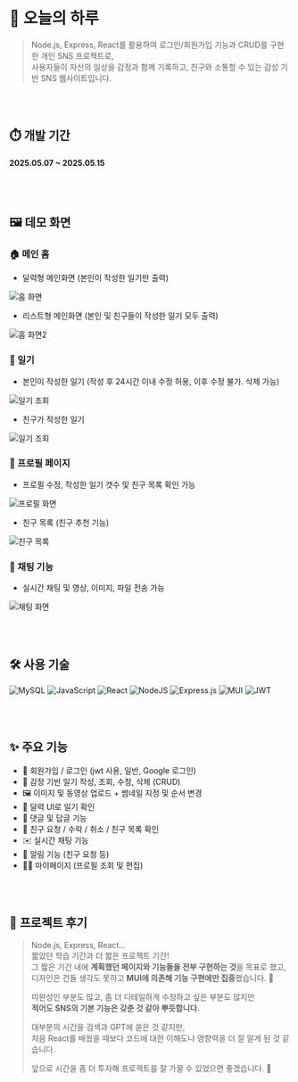 # 📌 오늘의 하루

> Node.js, Express, React를 활용하여 로그인/회원가입 기능과 CRUD를 구현한 개인 SNS 프로젝트로,  
> 사용자들이 자신의 일상을 감정과 함께 기록하고, 친구와 소통할 수 있는 감성 기반 SNS 웹사이트입니다.

<br/>
<br/>

## ⏱️ 개발 기간

#### 2025.05.07 ~ 2025.05.15

<br/>
<br/>

## 🖼️ 데모 화면

### 🏠 메인 홈

- 달력형 메인화면 (본인이 작성한 일기만 출력)

  
![홈 화면](https://github.com/PRPRSPR/sns_project_diary/blob/master/home.JPG)


- 리스트형 메인화면 (본인 및 친구들이 작성한 일기 모두 출력)

  
![홈 화면2](https://github.com/PRPRSPR/sns_project_diary/blob/master/home2.JPG)



### 📔 일기

- 본인이 작성한 일기 (작성 후 24시간 이내 수정 허용, 이후 수정 불가. 삭제 가능)

  
![일기 조회](https://github.com/PRPRSPR/sns_project_diary/blob/master/diary.JPG)


- 친구가 작성한 일기

  
![일기 조회](https://github.com/PRPRSPR/sns_project_diary/blob/master/diary2.JPG)



### 👤 프로필 페이지

- 프로필 수정, 작성한 일기 갯수 및 친구 목록 확인 가능

  
![프로필 화면](https://github.com/PRPRSPR/sns_project_diary/blob/master/profile.JPG)


- 친구 목록 (친구 추천 기능)

  
![친구 목록](https://github.com/PRPRSPR/sns_project_diary/blob/master/friendList.JPG)



### 💬 채팅 기능

- 실시간 채팅 및 영상, 이미지, 파일 전송 가능

  
![채팅 화면](https://github.com/PRPRSPR/sns_project_diary/blob/master/chat.JPG)



<br/>
<br/>

## 🛠️ 사용 기술

![MySQL](https://img.shields.io/badge/mysql-4479A1.svg?style=for-the-badge&logo=mysql&logoColor=white)
![JavaScript](https://img.shields.io/badge/javascript-%23323330.svg?style=for-the-badge&logo=javascript&logoColor=%23F7DF1E)
![React](https://img.shields.io/badge/react-%2320232a.svg?style=for-the-badge&logo=react&logoColor=%2361DAFB)
![NodeJS](https://img.shields.io/badge/node.js-6DA55F?style=for-the-badge&logo=node.js&logoColor=white)
![Express.js](https://img.shields.io/badge/express.js-%23404d59.svg?style=for-the-badge&logo=express&logoColor=%2361DAFB)
![MUI](https://img.shields.io/badge/MUI-%230081CB.svg?style=for-the-badge&logo=mui&logoColor=white)
![JWT](https://img.shields.io/badge/JWT-black?style=for-the-badge&logo=JSON%20web%20tokens)

<br/>
<br/>

## ✨ 주요 기능

- 🔐 회원가입 / 로그인 (jwt 사용, 일반, Google 로그인)
- 📖 감정 기반 일기 작성, 조회, 수정, 삭제 (CRUD)
- 🖼️ 이미지 및 동영상 업로드 + 썸네일 지정 및 순서 변경
- 📅 달력 UI로 일기 확인
- 💬 댓글 및 답글 기능
- 👥 친구 요청 / 수락 / 취소 / 친구 목록 확인
- ✉️ 실시간 채팅 기능
- 🔔 알림 기능 (친구 요청 등)
- 🧑‍💼 마이페이지 (프로필 조회 및 편집)

<br/>
<br/>

## 📝 프로젝트 후기


> Node.js, Express, React...  
> 짧았던 학습 기간과 더 짧은 프로젝트 기간!  
> 그 짧은 기간 내에 **계획했던 페이지와 기능들을 전부 구현하는 것**을 목표로 했고,  
> 디자인은 건들 생각도 못하고 **MUI에 의존해 기능 구현에만 집중**했습니다. 🥺  
>
> 미완성인 부분도 많고, 좀 더 디테일하게 수정하고 싶은 부분도 많지만  
> **적어도 SNS의 기본 기능은 갖춘 것 같아 뿌듯합니다.**  
>
> 대부분의 시간을 검색과 GPT에 쏟은 것 같지만,  
> 처음 React를 배웠을 때보다 코드에 대한 이해도나 영향력을 더 잘 알게 된 것 같습니다.  
>
> 앞으로 시간을 좀 더 투자해 프로젝트를 잘 가꿀 수 있었으면 좋겠습니다. 🌱
